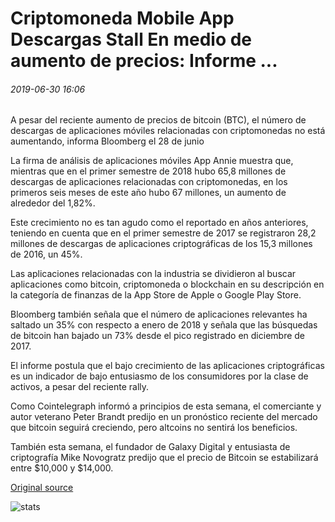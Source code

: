 # Criptomoneda Mobile App Descargas Stall En medio de aumento de precios: Informe ...

###### 2019-06-30 16:06

A pesar del reciente aumento de precios de bitcoin (BTC), el número de descargas de aplicaciones móviles relacionadas con criptomonedas no está aumentando, informa Bloomberg el 28 de junio

La firma de análisis de aplicaciones móviles App Annie muestra que, mientras que en el primer semestre de 2018 hubo 65,8 millones de descargas de aplicaciones relacionadas con criptomonedas, en los primeros seis meses de este año hubo 67 millones, un aumento de alrededor del 1,82%.

Este crecimiento no es tan agudo como el reportado en años anteriores, teniendo en cuenta que en el primer semestre de 2017 se registraron 28,2 millones de descargas de aplicaciones criptográficas de los 15,3 millones de 2016, un 45%.

Las aplicaciones relacionadas con la industria se dividieron al buscar aplicaciones como bitcoin, criptomoneda o blockchain en su descripción en la categoría de finanzas de la App Store de Apple o Google Play Store.

Bloomberg también señala que el número de aplicaciones relevantes ha saltado un 35% con respecto a enero de 2018 y señala que las búsquedas de bitcoin han bajado un 73% desde el pico registrado en diciembre de 2017.

El informe postula que el bajo crecimiento de las aplicaciones criptográficas es un indicador de bajo entusiasmo de los consumidores por la clase de activos, a pesar del reciente rally.

Como Cointelegraph informó a principios de esta semana, el comerciante y autor veterano Peter Brandt predijo en un pronóstico reciente del mercado que bitcoin seguirá creciendo, pero altcoins no sentirá los beneficios.

También esta semana, el fundador de Galaxy Digital y entusiasta de criptografía Mike Novogratz predijo que el precio de Bitcoin se estabilizará entre $10,000 y $14,000.

[Original source](https://cointelegraph.com/news/cryptocurrency-mobile-app-downloads-stall-amid-price-surge-report)

![stats](https://c.statcounter.com/11760860/0/a89fa40b/1/ "stats")